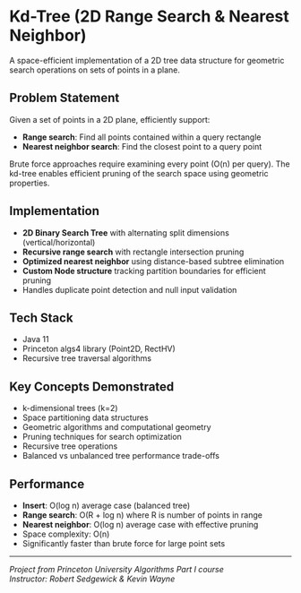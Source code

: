 # Kd-Tree (2D Range Search & Nearest Neighbor)
A space-efficient implementation of a 2D tree data structure for geometric search operations on sets of points in a plane.

## Problem Statement

Given a set of points in a 2D plane, efficiently support:
- **Range search**: Find all points contained within a query rectangle
- **Nearest neighbor search**: Find the closest point to a query point

Brute force approaches require examining every point (O(n) per query). The kd-tree enables efficient pruning of the search space using geometric properties.

## Implementation

- **2D Binary Search Tree** with alternating split dimensions (vertical/horizontal)
- **Recursive range search** with rectangle intersection pruning
- **Optimized nearest neighbor** using distance-based subtree elimination
- **Custom Node structure** tracking partition boundaries for efficient pruning
- Handles duplicate point detection and null input validation

## Tech Stack

- Java 11
- Princeton algs4 library (Point2D, RectHV)
- Recursive tree traversal algorithms

## Key Concepts Demonstrated

- k-dimensional trees (k=2)
- Space partitioning data structures
- Geometric algorithms and computational geometry
- Pruning techniques for search optimization
- Recursive tree operations
- Balanced vs unbalanced tree performance trade-offs

## Performance

- **Insert**: O(log n) average case (balanced tree)
- **Range search**: O(R + log n) where R is number of points in range
- **Nearest neighbor**: O(log n) average case with effective pruning
- Space complexity: O(n)
- Significantly faster than brute force for large point sets

---

*Project from Princeton University Algorithms Part I course*  
*Instructor: Robert Sedgewick & Kevin Wayne*